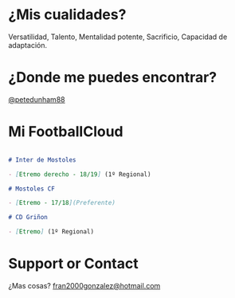 # ¿Mis cualidades?

Versatilidad, Talento, Mentalidad potente, Sacrificio, Capacidad de adaptación.

# ¿Donde me puedes encontrar?

[@petedunham88](https://twitter.com/petedunham88)

# Mi FootballCloud

```markdown

# Inter de Mostoles

- [Etremo derecho - 18/19] (1º Regional)

# Mostoles CF

- [Etremo - 17/18](Preferente)

# CD Griñon

- [Etremo] (1º Regional)

```

# Support or Contact

¿Mas cosas? <fran2000gonzalez@hotmail.com>
